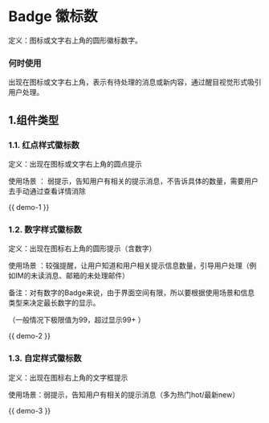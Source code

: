# Badge 徽标数
定义：图标或文字右上角的圆形徽标数字。

### 何时使用
出现在图标或文字右上角，表示有待处理的消息或新内容，通过醒目视觉形式吸引用户处理。

## 1.组件类型
### 1.1. 红点样式徽标数
定义：出现在图标或文字右上角的圆点提示

使用场景 ： 弱提示，告知用户有相关的提示消息，不告诉具体的数量，需要用户去手动通过查看详情消除

{{ demo-1 }}

### 1.2. 数字样式徽标数
定义：出现在图标右上角的圆形提示（含数字）

使用场景 ：较强提醒，让用户知道和用户相关提示信息数量，引导用户处理（例如IM的未读消息、邮箱的未处理邮件）

备注：对有数字的Badge来说，由于界面空间有限，所以要根据使用场景和信息类型来决定最长数字的显示。

（一般情况下极限值为99，超过显示99+ ）

{{ demo-2 }}

### 1.3. 自定样式徽标数
定义：出现在图标右上角的文字框提示

使用场景：弱提示，告知用户有相关的提示消息（多为热门hot/最新new）

{{ demo-3 }}
